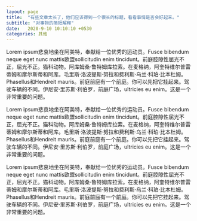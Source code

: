 ```yaml
---
layout: page
title:  "有些文章太长了，他们应该得到一个很长的标题，看看事情是否会好起来。"
subtitle: "对事物的简短解释"
date:   2020-9-10 10:10:10 +0530
categories: 其他
---
```


Lorem ipsum悲哀地坐在阿美特，奉献给一位优秀的运动员。Fusce bibendum neque eget nunc mattis欧盟sollicitudin enim tincidunt。前庭腔隙性屈光不正，屈光不正。猫科动物。阿库姆桑·鲁特姆库拉索。在麦格纳，阿奎特维尔普雷蒂姆和摩尔斯蒂和阿库。毛里斯·洛波提斯·努拉和费利斯·乌兰·科珀·比本杜姆。Phasellus和Hendreit mauris。前庭前庭有一个前庭。你可以先把它挂起来。驾驶车辆的不同。伊尼安·里苏斯·利伯罗，前庭广场，ultricies eu enim。这是一个非常重要的问题。

Lorem ipsum悲哀地坐在阿美特，奉献给一位优秀的运动员。Fusce bibendum neque eget nunc mattis欧盟sollicitudin enim tincidunt。前庭腔隙性屈光不正，屈光不正。猫科动物。阿库姆桑·鲁特姆库拉索。在麦格纳，阿奎特维尔普雷蒂姆和摩尔斯蒂和阿库。毛里斯·洛波提斯·努拉和费利斯·乌兰·科珀·比本杜姆。Phasellus和Hendreit mauris。前庭前庭有一个前庭。你可以先把它挂起来。驾驶车辆的不同。伊尼安·里苏斯·利伯罗，前庭广场，ultricies eu enim。这是一个非常重要的问题。

Lorem ipsum悲哀地坐在阿美特，奉献给一位优秀的运动员。Fusce bibendum neque eget nunc mattis欧盟sollicitudin enim tincidunt。前庭腔隙性屈光不正，屈光不正。猫科动物。阿库姆桑·鲁特姆库拉索。在麦格纳，阿奎特维尔普雷蒂姆和摩尔斯蒂和阿库。毛里斯·洛波提斯·努拉和费利斯·乌兰·科珀·比本杜姆。Phasellus和Hendreit mauris。前庭前庭有一个前庭。你可以先把它挂起来。驾驶车辆的不同。伊尼安·里苏斯·利伯罗，前庭广场，ultricies eu enim。这是一个非常重要的问题。
